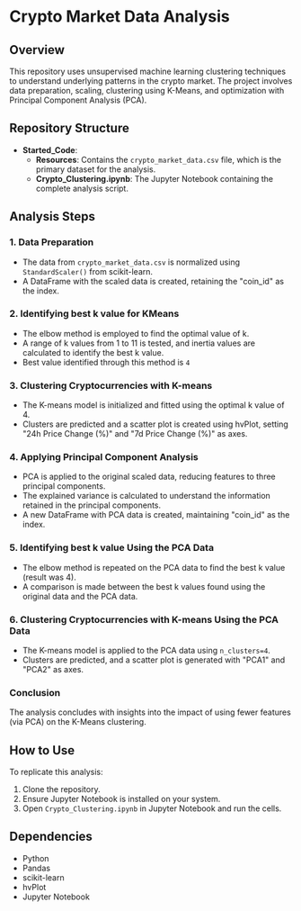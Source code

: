 # Crypto Market Data Analysis

## Overview
This repository uses unsupervised machine learning clustering techniques to understand underlying patterns in the crypto market. The project involves data preparation, scaling, clustering using K-Means, and optimization with Principal Component Analysis (PCA).

## Repository Structure
- **Started_Code**: 
  - **Resources**: Contains the `crypto_market_data.csv` file, which is the primary dataset for the analysis.
  - **Crypto_Clustering.ipynb**: The Jupyter Notebook containing the complete analysis script.

## Analysis Steps

### 1. Data Preparation
- The data from `crypto_market_data.csv` is normalized using `StandardScaler()` from scikit-learn.
- A DataFrame with the scaled data is created, retaining the "coin_id" as the index.

### 2. Identifying best k value for KMeans
- The elbow method is employed to find the optimal value of k.
- A range of k values from 1 to 11 is tested, and inertia values are calculated to identify the best k value.
- Best value identified through this method is `4`

### 3. Clustering Cryptocurrencies with K-means
- The K-means model is initialized and fitted using the optimal k value of 4.
- Clusters are predicted and a scatter plot is created using hvPlot, setting "24h Price Change (%)" and "7d Price Change (%)" as axes.

### 4. Applying Principal Component Analysis
- PCA is applied to the original scaled data, reducing features to three principal components.
- The explained variance is calculated to understand the information retained in the principal components.
- A new DataFrame with PCA data is created, maintaining "coin_id" as the index.

### 5.  Identifying best k value Using the PCA Data
- The elbow method is repeated on the PCA data to find the best k value (result was 4).
- A comparison is made between the best k values found using the original data and the PCA data.

### 6. Clustering Cryptocurrencies with K-means Using the PCA Data
- The K-means model is applied to the PCA data using `n_clusters=4`.
- Clusters are predicted, and a scatter plot is generated with "PCA1" and "PCA2" as axes.

### Conclusion
The analysis concludes with insights into the impact of using fewer features (via PCA) on the K-Means clustering.

## How to Use
To replicate this analysis:
1. Clone the repository.
2. Ensure Jupyter Notebook is installed on your system.
3. Open `Crypto_Clustering.ipynb` in Jupyter Notebook and run the cells.

## Dependencies
- Python
- Pandas
- scikit-learn
- hvPlot
- Jupyter Notebook

